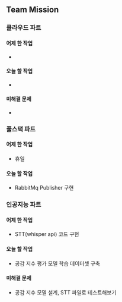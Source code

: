 ## Team Mission

### 클라우드 파트
#### 어제 한 작업
-

#### 오늘 할 작업
-

#### 미해결 문제
-

### 풀스택 파트
#### 어제 한 작업
- 휴일

#### 오늘 할 작업
- RabbitMq Publisher 구현

### 인공지능 파트
#### 어제 한 작업
- STT(whisper api) 코드 구현

#### 오늘 할 작업
- 공감 지수 평가 모델 학습 데이터셋 구축

#### 미해결 문제
- 공감 지수 모델 설계, STT 파일로 테스트해보기

